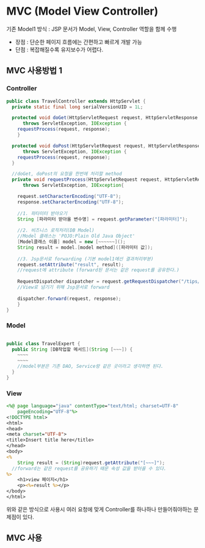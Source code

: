 # MVC (Model View Controller)
기존 Model1 방식 :  JSP 문서가 Model, View, Controller 역할을 함께 수행
- 장점 : 단순한 페이지 흐름에는 간편하고 빠르게 개발 가능
- 단점 : 복잡해질수록 유지보수가 어렵다.




## MVC 사용방법 1

### Controller
```java
public class TravelController extends HttpServlet {
  private static final long serialVersionUID = 1L;

  protected void doGet(HttpServletRequest request, HttpServletResponse response) 
      throws ServletException, IOException {
    requestProcess(request, response);
	}

  protected void doPost(HttpServletRequest request, HttpServletResponse response) 
      throws ServletException, IOException {
    requestProcess(request, response);
  }

  //doGet, doPost의 요청을 한번에 처리할 method
  private void requestProcess(HttpServletRequest request, HttpServletResponse response) 
      throws ServletException, IOException{

    request.setCharacterEncoding("UTF-8");
    response.setCharacterEncoding("UTF-8");
		
    //1. 파타미터 받아오기
    String [파라미터 받아올 변수명] = request.getParameter("[파라미터]");
		
    //2. 비즈니스 로직처리(DB Model)
    //Model 클래스는 'POJO:Plain Old Java Object'
    [Model클래스 이름] model = new [~~~~~~]();
    String result = model.[model method]([파라미터 값]);
		
    //3. Jsp문서로 forwarding (기본 model1에선 결과처리부분)
    request.setAttribute("result", result); 
    //request에 attribute (forward된 문서는 같은 request를 공유한다.)
		
    RequestDispatcher dispatcher = request.getRequestDispatcher("/tips/travelResult.jsp");
    //View로 넘기기 위해 Jsp문서로 forward
    
    dispatcher.forward(request, response);
	}
}
```

### Model
```java

public class TravelExpert {
  public String [DB작업할 메서드](String [~~~]) {
    ~~~~
    ~~~~
    //model부분은 기존 DAO, Service랑 같은 곳이라고 생각하면 된다.
  }
}
```

### View
```jsp
<%@ page language="java" contentType="text/html; charset=UTF-8"
    pageEncoding="UTF-8"%>
<!DOCTYPE html>
<html>
<head>
<meta charset="UTF-8">
<title>Insert title here</title>
</head>
<body>
<%
	String result = (String)request.getAttribute("[~~~]"); 
  //forward는 같은 request를 공유하기 때문 속성 값을 받아올 수 있다.
%>
	<h1>view 페이지</h1>
	<p><%=result %></p>
</body>
</html>
```

위와 같은 방식으로 사용시 여러 요청에 맞게 Controller를 하나하나 만들어줘야하는 문제점이 있다.

## MVC 사용

